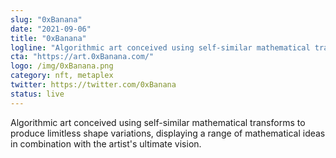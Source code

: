 ```yaml
---
slug: "0xBanana"
date: "2021-09-06"
title: "0xBanana"
logline: "Algorithmic art conceived using self-similar mathematical transforms to produce limitless shape variations, displaying a range of mathematical ideas in combination with the artist's ultimate vision."
cta: "https://art.0xBanana.com/"
logo: /img/0xBanana.png
category: nft, metaplex
twitter: https://twitter.com/0xBanana
status: live
---
```


Algorithmic art conceived using self-similar mathematical transforms to produce limitless shape variations, displaying a range of mathematical ideas in combination with the artist's ultimate vision.
